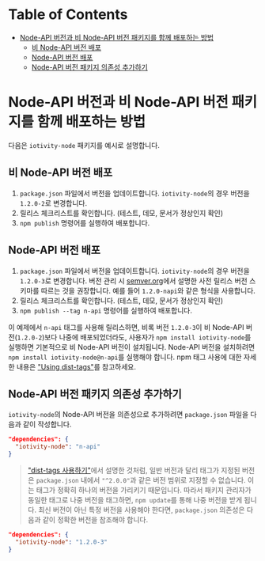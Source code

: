 # Table of Contents

- [Node-API 버전과 비 Node-API 버전 패키지를 함께 배포하는 방법](#node-api-버전과-비-node-api-버전-패키지를-함께-배포하는-방법)
  - [비 Node-API 버전 배포](#비-node-api-버전-배포)
  - [Node-API 버전 배포](#node-api-버전-배포)
  - [Node-API 버전 패키지 의존성 추가하기](#node-api-버전-패키지-의존성-추가하기)

# Node-API 버전과 비 Node-API 버전 패키지를 함께 배포하는 방법

다음은 `iotivity-node` 패키지를 예시로 설명합니다.

## 비 Node-API 버전 배포
1. `package.json` 파일에서 버전을 업데이트합니다. `iotivity-node`의 경우 버전을 `1.2.0-2`로 변경합니다.
2. 릴리스 체크리스트를 확인합니다. (테스트, 데모, 문서가 정상인지 확인)
3. `npm publish` 명령어를 실행하여 배포합니다.

## Node-API 버전 배포
1. `package.json` 파일에서 버전을 업데이트합니다. `iotivity-node`의 경우 버전을 `1.2.0-3`로 변경합니다. 버전 관리 시 [semver.org](https://semver.org/#spec-item-9)에서 설명한 사전 릴리스 버전 스키마를 따르는 것을 권장합니다. 예를 들어 `1.2.0-napi`와 같은 형식을 사용합니다.
2. 릴리스 체크리스트를 확인합니다. (테스트, 데모, 문서가 정상인지 확인)
3. `npm publish --tag n-api` 명령어를 실행하여 배포합니다.

이 예제에서 `n-api` 태그를 사용해 릴리스하면, 비록 버전 `1.2.0-3`이 비 Node-API 버전(`1.2.0-2`)보다 나중에 배포되었더라도, 사용자가 `npm install iotivity-node`를 실행하면 기본적으로 비 Node-API 버전이 설치됩니다. Node-API 버전을 설치하려면 `npm install iotivity-node@n-api`를 실행해야 합니다. npm 태그 사용에 대한 자세한 내용은 ["Using dist-tags"](https://docs.npmjs.com/getting-started/using-tags)를 참고하세요.


## Node-API 버전 패키지 의존성 추가하기

`iotivity-node`의 Node-API 버전을 의존성으로 추가하려면 `package.json` 파일을 다음과 같이 작성합니다.

```json
"dependencies": {
  "iotivity-node": "n-api"
}
```

> ["dist-tags 사용하기"](https://docs.npmjs.com/getting-started/using-tags)에서 설명한 것처럼, 일반 버전과 달리 태그가 지정된 버전은 `package.json` 내에서 `"^2.0.0"`과 같은 버전 범위로 지정할 수 없습니다. 이는 태그가 정확히 하나의 버전을 가리키기 때문입니다. 따라서 패키지 관리자가 동일한 태그로 나중 버전을 태그하면, `npm update`를 통해 나중 버전을 받게 됩니다. 최신 버전이 아닌 특정 버전을 사용해야 한다면, `package.json` 의존성은 다음과 같이 정확한 버전을 참조해야 합니다.

```json
"dependencies": {
  "iotivity-node": "1.2.0-3"
}
```


